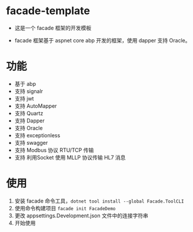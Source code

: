 # facade-template

- 这是一个 facade 框架的开发模板

- facade 框架基于 aspnet core abp 开发的框架，使用 dapper 支持 Oracle。

# 功能

- 基于 abp
- 支持 signalr
- 支持 jwt
- 支持 AutoMapper
- 支持 Quartz
- 支持 Dapper
- 支持 Oracle
- 支持 exceptionless
- 支持 swagger
- 支持 Modbus 协议 RTU/TCP 传输
- 支持 利用Socket 使用 MLLP 协议传输 HL7 消息

# 使用

1. 安装 facade 命令工具，`dotnet tool install --global Facade.ToolCLI`
2. 使用命令构建项目 `facade init FacadeDemo`
3. 更改 appsettings.Development.json 文件中的连接字符串
4. 开始使用
